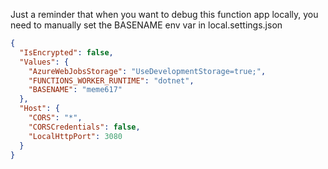 Just a reminder that when you want to debug this function app locally, you need to manually set the BASENAME env var in local.settings.json

```json
{
  "IsEncrypted": false,
  "Values": {
    "AzureWebJobsStorage": "UseDevelopmentStorage=true;",
    "FUNCTIONS_WORKER_RUNTIME": "dotnet",
    "BASENAME": "meme617"
  },
  "Host": {
    "CORS": "*",
    "CORSCredentials": false,
    "LocalHttpPort": 3080
  }
}
```